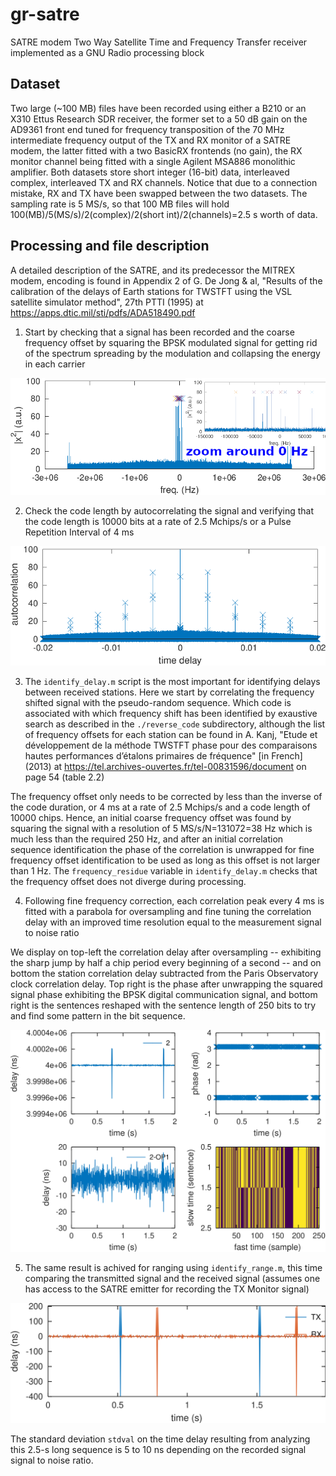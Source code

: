 # gr-satre
SATRE modem Two Way Satellite Time and Frequency Transfer receiver implemented as a GNU Radio processing block

## Dataset

Two large (~100 MB) files have been recorded using either a B210 or an X310 Ettus Research SDR receiver, the former set to a 50 dB gain on the AD9361 front end tuned for frequency transposition of the 70 MHz intermediate frequency output of the TX and RX monitor of a SATRE modem, the latter fitted with a two BasicRX frontends (no gain), the RX monitor channel being fitted with a single Agilent MSA886 monolithic amplifier. Both datasets store short integer (16-bit) data, interleaved complex, interleaved TX and RX channels. Notice that due to a connection mistake, RX and TX have been swapped between the two datasets. The sampling rate is 5 MS/s, so that 100 MB files will hold 100(MB)/5(MS/s)/2(complex)/2(short int)/2(channels)=2.5 s worth of data.

## Processing and file description

A detailed description of the SATRE, and its predecessor the MITREX modem, encoding is found
in Appendix 2 of G. De Jong & al, "Results of the calibration of the delays of Earth stations for
TWSTFT using the VSL satellite simulator method", 27th PTTI (1995) at 
https://apps.dtic.mil/sti/pdfs/ADA518490.pdf

1. Start by checking that a signal has been recorded and the coarse frequency offset by
squaring the BPSK modulated signal for getting rid of the spectrum spreading by the modulation
and collapsing the energy in each carrier

<img src="figures/fig1.png">

2. Check the code length by autocorrelating the signal and verifying that the code length
is 10000 bits at a rate of 2.5 Mchips/s or a Pulse Repetition Interval of 4 ms

<img src="figures/fig2.png">

3. The ``identify_delay.m`` script is the most important for identifying delays between received
stations. Here we start by correlating the frequency shifted signal with the pseudo-random sequence.
Which code is associated with which frequency shift has been identified by exaustive search as 
described in the ``./reverse_code`` subdirectory, although the list of frequency offsets for each 
station can be found in A. Kanj, "Etude et développement de la méthode TWSTFT phase pour des comparaisons 
hautes performances d’étalons primaires de fréquence" [in French] (2013) at
https://tel.archives-ouvertes.fr/tel-00831596/document on page 54 (table 2.2) 

The frequency offset only needs to be corrected by less than the inverse of the code duration, or
4 ms at a rate of 2.5 Mchips/s and a code length of 10000 chips. Hence, an initial coarse frequency
offset was found by squaring the signal with a resolution of 5 MS/s/N=131072=38 Hz which is much less 
than the required 250 Hz, and after an initial correlation sequence identification the phase of the
correlation is unwrapped for fine frequency offset identification to be used as long as this offset
is not larger than 1 Hz. The ``frequency_residue`` variable in ``identify_delay.m`` checks that the
frequency offset does not diverge during processing.

4. Following fine frequency correction, each correlation peak every 4 ms is fitted with a parabola
for oversampling and fine tuning the correlation delay with an improved time resolution equal to the
measurement signal to noise ratio

We display on top-left the correlation delay after oversampling -- exhibiting the sharp jump by
half a chip period every beginning of a second -- and on bottom the station correlation delay
subtracted from the Paris Observatory clock correlation delay. Top right is the phase after unwrapping
the squared signal phase exhibiting the BPSK digital communication signal, and bottom right is
the sentences reshaped with the sentence length of 250 bits to try and find some pattern in the bit
sequence.

<img src="figures/fig3.png">

5. The same result is achived for ranging using ``identify_range.m``, this time comparing the
transmitted signal and the received signal (assumes one has access to the SATRE emitter for recording
the TX Monitor signal)

<img src="figures/fig4.png">

The standard deviation ``stdval`` on the time delay resulting from analyzing this 2.5-s long sequence is 5 to 10 ns
depending on the recorded signal signal to noise ratio.

